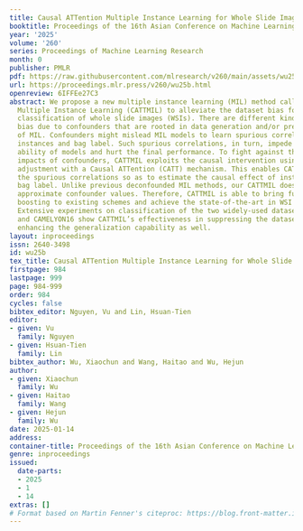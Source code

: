 ```yaml
---
title: Causal ATTention Multiple Instance Learning for Whole Slide Image Classification
booktitle: Proceedings of the 16th Asian Conference on Machine Learning
year: '2025'
volume: '260'
series: Proceedings of Machine Learning Research
month: 0
publisher: PMLR
pdf: https://raw.githubusercontent.com/mlresearch/v260/main/assets/wu25b/wu25b.pdf
url: https://proceedings.mlr.press/v260/wu25b.html
openreview: 6IFFEe27C3
abstract: We propose a new multiple instance learning (MIL) method called Causal ATTention
  Multiple Instance Learning (CATTMIL) to alleviate the dataset bias for more accurate
  classification of whole slide images (WSIs). There are different kinds of dataset
  bias due to confounders that are rooted in data generation and/or pre-training dataset
  of MIL. Confounders might mislead MIL models to learn spurious correlations between
  instances and bag label. Such spurious correlations, in turn, impede the generalization
  ability of models and hurt the final performance. To fight against the negative
  impacts of confounders, CATTMIL exploits the causal intervention using the front-door
  adjustment with a Causal ATTention (CATT) mechanism. This enables CATTMIL to remove
  the spurious correlations so as to estimate the causal effect of instances on the
  bag label. Unlike previous deconfounded MIL methods, our CATTMIL does not need to
  approximate confounder values. Therefore, CATTMIL is able to bring further performance
  boosting to existing schemes and achieve the state-of-the-art in WSI classification.
  Extensive experiments on classification of the two widely-used datasets of TCGA-NSCLC
  and CAMELYON16 show CATTMIL’s effectiveness in suppressing the dataset bias and
  enhancing the generalization capability as well.
layout: inproceedings
issn: 2640-3498
id: wu25b
tex_title: Causal ATTention Multiple Instance Learning for Whole Slide Image Classification
firstpage: 984
lastpage: 999
page: 984-999
order: 984
cycles: false
bibtex_editor: Nguyen, Vu and Lin, Hsuan-Tien
editor:
- given: Vu
  family: Nguyen
- given: Hsuan-Tien
  family: Lin
bibtex_author: Wu, Xiaochun and Wang, Haitao and Wu, Hejun
author:
- given: Xiaochun
  family: Wu
- given: Haitao
  family: Wang
- given: Hejun
  family: Wu
date: 2025-01-14
address:
container-title: Proceedings of the 16th Asian Conference on Machine Learning
genre: inproceedings
issued:
  date-parts:
  - 2025
  - 1
  - 14
extras: []
# Format based on Martin Fenner's citeproc: https://blog.front-matter.io/posts/citeproc-yaml-for-bibliographies/
---
```


